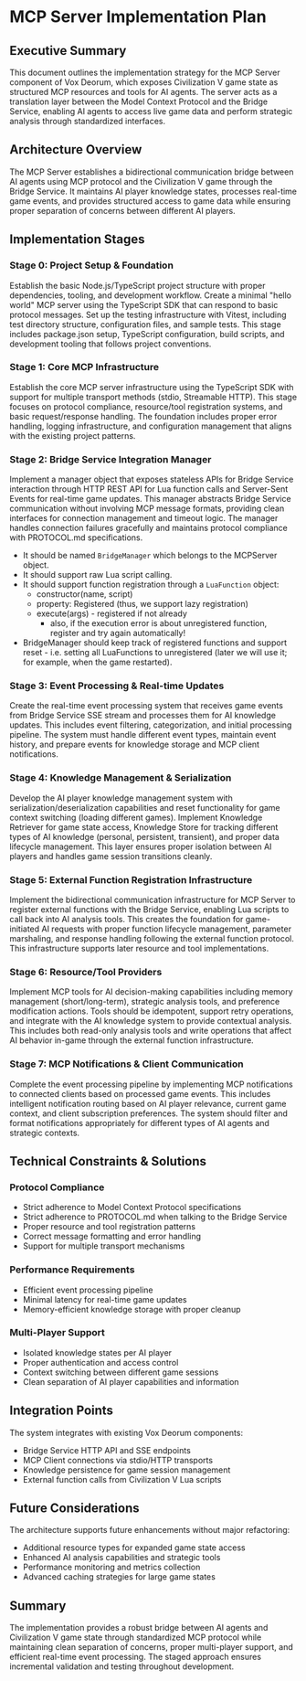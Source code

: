 # MCP Server Implementation Plan

## Executive Summary
This document outlines the implementation strategy for the MCP Server component of Vox Deorum, which exposes Civilization V game state as structured MCP resources and tools for AI agents. The server acts as a translation layer between the Model Context Protocol and the Bridge Service, enabling AI agents to access live game data and perform strategic analysis through standardized interfaces.

## Architecture Overview
The MCP Server establishes a bidirectional communication bridge between AI agents using MCP protocol and the Civilization V game through the Bridge Service. It maintains AI player knowledge states, processes real-time game events, and provides structured access to game data while ensuring proper separation of concerns between different AI players.

## Implementation Stages

### Stage 0: Project Setup & Foundation
Establish the basic Node.js/TypeScript project structure with proper dependencies, tooling, and development workflow. Create a minimal "hello world" MCP server using the TypeScript SDK that can respond to basic protocol messages. Set up the testing infrastructure with Vitest, including test directory structure, configuration files, and sample tests. This stage includes package.json setup, TypeScript configuration, build scripts, and development tooling that follows project conventions.

### Stage 1: Core MCP Infrastructure
Establish the core MCP server infrastructure using the TypeScript SDK with support for multiple transport methods (stdio, Streamable HTTP). This stage focuses on protocol compliance, resource/tool registration systems, and basic request/response handling. The foundation includes proper error handling, logging infrastructure, and configuration management that aligns with the existing project patterns.

### Stage 2: Bridge Service Integration Manager
Implement a manager object that exposes stateless APIs for Bridge Service interaction through HTTP REST API for Lua function calls and Server-Sent Events for real-time game updates. This manager abstracts Bridge Service communication without involving MCP message formats, providing clean interfaces for connection management and timeout logic. The manager handles connection failures gracefully and maintains protocol compliance with PROTOCOL.md specifications.
- It should be named `BridgeManager` which belongs to the MCPServer object.
- It should support raw Lua script calling.
- It should support function registration through a `LuaFunction` object:
  - constructor(name, script)
  - property: Registered (thus, we support lazy registration)
  - execute(args) - registered if not already
    - also, if the execution error is about unregistered function, register and try again automatically!
- BridgeManager should keep track of registered functions and support reset - i.e. setting all LuaFunctions to unregistered (later we will use it; for example, when the game restarted).

### Stage 3: Event Processing & Real-time Updates
Create the real-time event processing system that receives game events from Bridge Service SSE stream and processes them for AI knowledge updates. This includes event filtering, categorization, and initial processing pipeline. The system must handle different event types, maintain event history, and prepare events for knowledge storage and MCP client notifications. 

### Stage 4: Knowledge Management & Serialization
Develop the AI player knowledge management system with serialization/deserialization capabilities and reset functionality for game context switching (loading different games). Implement Knowledge Retriever for game state access, Knowledge Store for tracking different types of AI knowledge (personal, persistent, transient), and proper data lifecycle management. This layer ensures proper isolation between AI players and handles game session transitions cleanly.

### Stage 5: External Function Registration Infrastructure
Implement the bidirectional communication infrastructure for MCP Server to register external functions with the Bridge Service, enabling Lua scripts to call back into AI analysis tools. This creates the foundation for game-initiated AI requests with proper function lifecycle management, parameter marshaling, and response handling following the external function protocol. This infrastructure supports later resource and tool implementations.

### Stage 6: Resource/Tool Providers
Implement MCP tools for AI decision-making capabilities including memory management (short/long-term), strategic analysis tools, and preference modification actions. Tools should be idempotent, support retry operations, and integrate with the AI knowledge system to provide contextual analysis. This includes both read-only analysis tools and write operations that affect AI behavior in-game through the external function infrastructure.

### Stage 7: MCP Notifications & Client Communication
Complete the event processing pipeline by implementing MCP notifications to connected clients based on processed game events. This includes intelligent notification routing based on AI player relevance, current game context, and client subscription preferences. The system should filter and format notifications appropriately for different types of AI agents and strategic contexts.

## Technical Constraints & Solutions

### Protocol Compliance
- Strict adherence to Model Context Protocol specifications
- Strict adherence to PROTOCOL.md when talking to the Bridge Service
- Proper resource and tool registration patterns
- Correct message formatting and error handling
- Support for multiple transport mechanisms

### Performance Requirements
- Efficient event processing pipeline
- Minimal latency for real-time game updates
- Memory-efficient knowledge storage with proper cleanup

### Multi-Player Support
- Isolated knowledge states per AI player
- Proper authentication and access control
- Context switching between different game sessions
- Clean separation of AI player capabilities and information

## Integration Points
The system integrates with existing Vox Deorum components:
- Bridge Service HTTP API and SSE endpoints
- MCP Client connections via stdio/HTTP transports
- Knowledge persistence for game session management
- External function calls from Civilization V Lua scripts

## Future Considerations
The architecture supports future enhancements without major refactoring:
- Additional resource types for expanded game state access
- Enhanced AI analysis capabilities and strategic tools
- Performance monitoring and metrics collection
- Advanced caching strategies for large game states

## Summary
The implementation provides a robust bridge between AI agents and Civilization V game state through standardized MCP protocol while maintaining clean separation of concerns, proper multi-player support, and efficient real-time event processing. The staged approach ensures incremental validation and testing throughout development.